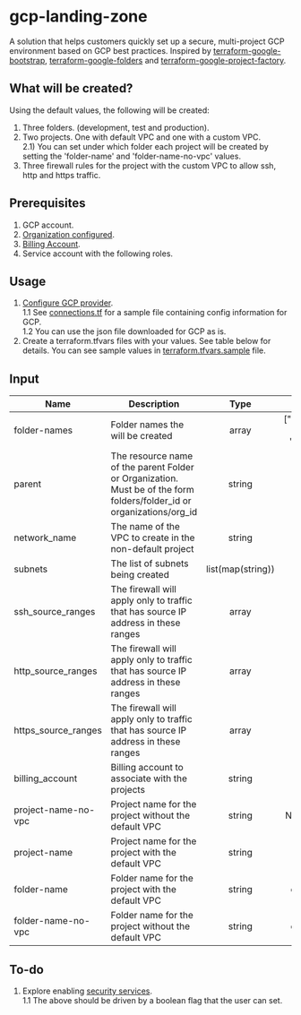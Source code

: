 # gcp-landing-zone
A solution that helps customers quickly set up a secure, multi-project GCP environment based on GCP best practices.
Inspired by [terraform-google-bootstrap](https://github.com/terraform-google-modules/terraform-google-bootstrap), [terraform-google-folders](https://github.com/terraform-google-modules/terraform-google-folders) and [terraform-google-project-factory](https://github.com/terraform-google-modules/terraform-google-project-factory).

## What will be created?
Using the default values, the following will be created:
1) Three folders. (development, test and production).
2) Two projects. One with default VPC and one with a custom VPC. <br/>
    2.1) You can set under which folder each project will be created by setting the 'folder-name' and 'folder-name-no-vpc' values.
3) Three firewall rules for the project with the custom VPC to allow ssh, http and https traffic.

## Prerequisites
1) GCP account.
2) [Organization configured](https://cloud.google.com/resource-manager/docs/creating-managing-organization).
3) [Billing Account](https://cloud.google.com/billing/docs/how-to/manage-billing-account).
4) Service account with the following roles.
<!-- 4) Cloud Resource Manager API is activated (https://console.developers.google.com/apis/api/cloudresourcemanager.googleapis.com/overview?project=<Project ID>) -->

## Usage
1. [Configure GCP provider](https://learn.hashicorp.com/terraform/gcp/build#configuration). <br/>
    1.1 See [connections.tf](https://github.com/UriKatsirPrivate/gcp-landing-zone/blob/master/connections.tf) for a sample file containing config information for GCP. <br/>
    1.2 You can use the json file downloaded for GCP as is. <br/>
2. Create a terraform.tfvars files with your values. See table below for details. You can see sample values in [terraform.tfvars.sample](https://github.com/UriKatsirPrivate/gcp-landing-zone/blob/master/terraform.tfvars.sample) file.


## Input
| Name | Description | Type | Default | Required |
|------|-------------|:----:|:-----:|:-----:|
| folder-names | Folder names the will be created | array | ["development", "test", "production"] | yes |
| parent | The resource name of the parent Folder or Organization. Must be of the form folders/folder_id or organizations/org_id | string | n/a | yes |
| network_name | The name of the VPC to create in the non-default project | string | n/a | yes |
| subnets | The list of subnets being created | list(map(string)) | n/a | yes |
| ssh_source_ranges | The firewall will apply only to traffic that has source IP address in these ranges  | array | ["0.0.0.0/0"] | yes |
| http_source_ranges | The firewall will apply only to traffic that has source IP address in these ranges  | array | ["0.0.0.0/0"] | yes |
| https_source_ranges | The firewall will apply only to traffic that has source IP address in these ranges  | array | ["0.0.0.0/0"] | yes |
| billing_account | Billing account to associate with the projects | string | n/a | yes |
| project-name-no-vpc | Project name for the project without the default VPC | string | No Default VPC | yes |
| project-name | Project name for the project with the default VPC | string | Default VPC | yes |
| folder-name | Folder name for the project with the default VPC | string | development | yes |
| folder-name-no-vpc | Folder name for the project without the default VPC | string | development | yes |


## To-do
1. Explore enabling [security services](https://cloud.google.com/security/products). <br/>
    1.1 The above should be driven by a boolean flag that the user can set.
